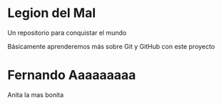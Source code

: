 # Legion del Mal
Un repositorio para conquistar el mundo

Básicamente aprenderemos más sobre Git y GitHub con este proyecto


# Fernando Aaaaaaaaa
Anita la mas bonita